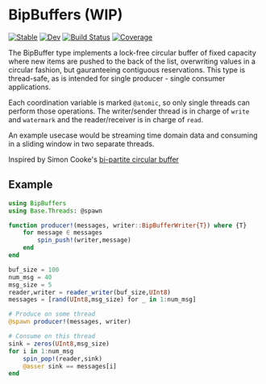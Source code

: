 # BipBuffers (WIP)

[![Stable](https://img.shields.io/badge/docs-stable-blue.svg)](https://kiranshila.github.io/BipBuffers.jl/stable)
[![Dev](https://img.shields.io/badge/docs-dev-blue.svg)](https://kiranshila.github.io/BipBuffers.jl/dev)
[![Build Status](https://github.com/kiranshila/BipBuffers.jl/actions/workflows/CI.yml/badge.svg?branch=main)](https://github.com/kiranshila/BipBuffers.jl/actions/workflows/CI.yml?query=branch%3Amain)
[![Coverage](https://codecov.io/gh/kiranshila/BipBuffers.jl/branch/main/graph/badge.svg)](https://codecov.io/gh/kiranshila/BipBuffers.jl)

The BipBuffer type implements a lock-free circular buffer of fixed capacity
where new items are pushed to the back of the list, overwriting values
in a circular fashion, but gauranteeing contiguous reservations. This type
is thread-safe, as is intended for single producer - single consumer applications.

Each coordination variable is marked `@atomic`, so only single threads can
perform those operations. The writer/sender thread is in charge of
`write` and `watermark` and the reader/receiver is in charge of `read`.

An example usecase would be streaming time domain data and consuming in a sliding window in two separate threads.

Inspired by Simon Cooke's [bi-partite circular buffer](https://www.codeproject.com/Articles/3479/The-Bip-Buffer-The-Circular-Buffer-with-a-Twist)

## Example
```julia
using BipBuffers
using Base.Threads: @spawn

function producer!(messages, writer::BipBufferWriter{T}) where {T}
    for message ∈ messages
        spin_push!(writer,message)
    end
end

buf_size = 100
num_msg = 40
msg_size = 5
reader,writer = reader_writer(buf_size,UInt8)
messages = [rand(UInt8,msg_size) for _ in 1:num_msg]

# Produce on some thread
@spawn producer!(messages, writer)

# Consume on this thread
sink = zeros(UInt8,msg_size)
for i in 1:num_msg
    spin_pop!(reader,sink)
    @asser sink == messages[i]
end
```